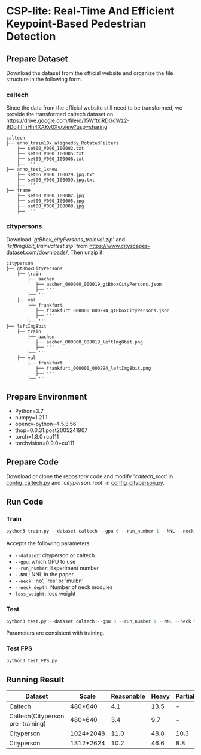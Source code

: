 # CSP-lite: Real-Time And Efficient Keypoint-Based Pedestrian Detection
## Prepare Dataset
Download the dataset from the official website and organize the file structure in the following form. 
### caltech
Since the data from the official website still need to be transformed, we provide the transformed caltech dataset on https://drive.google.com/file/d/15WftklRDGdWz2-9DojhIfnHh4XAKv0Xv/view?usp=sharing
```text
caltech
├── anno_train10x_alignedby_RotatedFilters
    ├── set00_V000_I00002.txt
    ├── set00_V000_I00005.txt
    ├── set00_V000_I00008.txt
    ├── '''
├── anno_test_1xnew
    ├── set06_V000_I00029.jpg.txt
    ├── set06_V000_I00059.jpg.txt
    ├── '''
├── frame
    ├── set00_V000_I00002.jpg
    ├── set00_V000_I00005.jpg
    ├── set00_V000_I00008.jpg
    ├── '''
```
### citypersons
Download '*gtBbox_cityPersons_trainval.zip*' and '*leftImg8bit_trainvaltest.zip*' from https://www.cityscapes-dataset.com/downloads/, 
Then unzip it.
```text
cityperson
├── gtBboxCityPersons
    ├── train
        ├── aachen
           ├── aachen_000000_000019_gtBboxCityPersons.json
           ├── '''
        ├── '''
    ├── val
        ├── frankfurt
           ├── frankfurt_000000_000294_gtBboxCityPersons.json
           ├── '''
        ├── '''
├── leftImg8bit
    ├── train
        ├── aachen
           ├── aachen_000000_000019_leftImg8bit.png
           ├── '''
        ├── '''
    ├── val
        ├── frankfurt
           ├── frankfurt_000000_000294_leftImg8bit.png
           ├── '''
        ├── '''
```
## Prepare Environment
* Python=3.7
* numpy=1.21.1
* opencv-python=4.5.3.56
* thop=0.0.31.post2005241907
* torch=1.8.0+cu111
* torchvision=0.9.0+cu111
## Prepare Code
Download or clone the repository code and modify '*caltech_root*' in [config_caltech.py](config_caltech.py#L10) and '*cityperson_root*' in [config_cityperson.py](config_cityperson.py#L11).
## Run Code
### Train
```python
python3 train.py --dataset caltech --gpu 0 --run_number 1 --NNL --neck mulbn --neck_depth 4 --loss_weight 1 1 1
```
Accepts the following parameters：

- `--dataset`: cityperson or caltech
- `--gpu`: which GPU to use
- `--run_number`: Experiment number
- `--NNL`: NNL in the paper
- `--neck`: 'no', 'res' or 'mulbn'
- `--neck_depth`: Number of neck modules
- `loss_weight`: loss weight
### Test
```python
python3 test.py --dataset caltech --gpu 0 --run_number 1 --NNL --neck mulbn --neck_depth 4
```
Parameters are consistent with training.
### Test FPS
```python
python3 test_FPS.py
```
## Running Result
|  Dataset   |  Scale | Reasonable  | Heavy | Partial |Bare| Small | Medium | Large| All | Time(ms) | Model |
|-----|-----|-----|-----|-----|-----|-----|-----|-----|------|------|------|
|  Caltech   |  480*640   |    4.1 | 13.5 | - |-| 5.3 |  - |-| 49.4  | 6.3    |  [checkpoint](https://drive.google.com/file/d/1kl9CWQz6OJBd08Gw8mTznXY24dFo2ZBv/view?usp=sharing) |
|  Caltech(Cityperson pre-training)   |  480*640   |    3.4 | 9.7 | - |-| 4.6 |  - |-| 46.4  | 6.3    |  [checkpoint](https://drive.google.com/file/d/1AqClnRgJ2CuH1noUM83pq2GQIOn-g_DL/view?usp=sharing) |
|   Cityperson  | 1024*2048    |  11.0 | 48.8 | 10.3 | 7.3 | 15.4 | 4.6 | 5.2 |  -| 35.7  |  [checkpoint](https://drive.google.com/file/d/1PwQIa_wtJepoKIyZh3KP7r2AhEbKJN6S/view?usp=sharing) |
|   Cityperson  |  1312*2624   |  10.2 | 46.6 | 8.8 | 6.6 | 13.5 | 2.4 | 5.3 |  -| 50.9   |   [checkpoint](https://drive.google.com/file/d/1PwQIa_wtJepoKIyZh3KP7r2AhEbKJN6S/view?usp=sharing)  |

